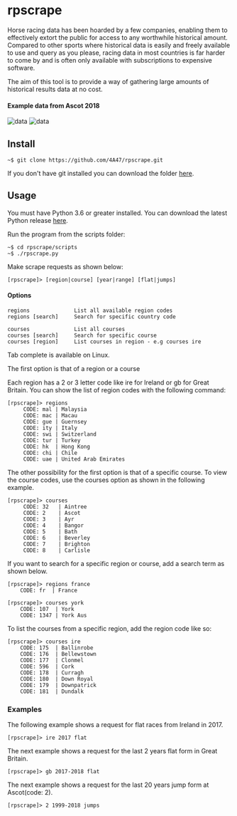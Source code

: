 # rpscrape

Horse racing data has been hoarded by a few companies, enabling them to effectively extort the public for access to any worthwhile historical amount. Compared to other sports where historical data is easily and freely available to use and query as you please, racing data in most countries is far harder to come by and is often only available with subscriptions to expensive software.

The aim of this tool is to provide a way of gathering large amounts of historical results data at no cost.


#### Example data from Ascot 2018

![data](https://i.postimg.cc/7LncCDMG/data1.png)
![data](https://i.postimg.cc/SsQPC5DZ/data2.png)

## Install

```
~$ git clone https://github.com/4A47/rpscrape.git
```

If you don't have git installed you can download the folder [here](https://github.com/4A47/rpscrape/archive/master.zip).

## Usage

You must have Python 3.6 or greater installed. You can download the latest Python release [here](https://www.python.org/downloads/).

Run the program from the scripts folder:
```
~$ cd rpscrape/scripts
~$ ./rpscrape.py

```

Make scrape requests as shown below:
```
[rpscrape]> [region|course] [year|range] [flat|jumps]
```

#### Options

```
regions              List all available region codes
regions [search]     Search for specific country code

courses              List all courses
courses [search]     Search for specific course
courses [region]     List courses in region - e.g courses ire
```

Tab complete is available on Linux.

The first option is that of a region or a course

Each region has a 2 or 3 letter code like ire for Ireland or gb for Great Britain. You can show the list of region codes with the following command:
```
[rpscrape]> regions
     CODE: mal | Malaysia
     CODE: mac | Macau
     CODE: gue | Guernsey
     CODE: ity | Italy
     CODE: swi | Switzerland
     CODE: tur | Turkey
     CODE: hk  | Hong Kong
     CODE: chi | Chile
     CODE: uae | United Arab Emirates
```

The other possibility for the first option is that of a specific course. To view the course codes, use the courses option as shown in the following example.

```
[rpscrape]> courses
     CODE: 32   | Aintree
     CODE: 2    | Ascot
     CODE: 3    | Ayr
     CODE: 4    | Bangor
     CODE: 5    | Bath
     CODE: 6    | Beverley
     CODE: 7    | Brighton
     CODE: 8    | Carlisle
```

If you want to search for a specific region or course, add a search term as shown below.

```
[rpscrape]> regions france
    CODE: fr  | France
```

```
[rpscrape]> courses york
    CODE: 107  | York
    CODE: 1347 | York Aus
```

To list the courses from a specific region, add the region code like so:
 ```
[rpscrape]> courses ire
     CODE: 175  | Ballinrobe
     CODE: 176  | Bellewstown
     CODE: 177  | Clonmel
     CODE: 596  | Cork
     CODE: 178  | Curragh
     CODE: 180  | Down Royal
     CODE: 179  | Downpatrick
     CODE: 181  | Dundalk
 ```

### Examples

The following example shows a request for flat races from Ireland in 2017.

```
[rpscrape]> ire 2017 flat
```

The next example shows a request for the last 2 years flat form in Great Britain.

```
[rpscrape]> gb 2017-2018 flat
```

The next example shows a request for the last 20 years jump form at Ascot(code: 2).
```
[rpscrape]> 2 1999-2018 jumps
```
